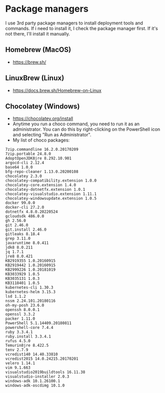 # Package managers

I use 3rd party package managers to install deployment tools and commands.  If i need to install it, I check the package manager first.  If it's not there, I'll install it manually.



## Homebrew (MacOS)

- https://brew.sh/

## LinuxBrew (Linux)

- https://docs.brew.sh/Homebrew-on-Linux

## Chocolatey (Windows)

- https://chocolatey.org/install
- Anytime you run a choco command, you need to run it as an administrator.  You can do this by right-clicking on the PowerShell icon and selecting "Run as Administrator".
- My list of choco packages:
```
7zip.commandline 16.2.0.20170209
7zip.portable 24.8.0
AdoptOpenJDK8jre 8.292.10.901
argocd-cli 2.12.4
base64 1.0.0
bfg-repo-cleaner 1.13.0.20200108
chocolatey 2.3.0
chocolatey-compatibility.extension 1.0.0
chocolatey-core.extension 1.4.0
chocolatey-dotnetfx.extension 1.0.1
chocolatey-visualstudio.extension 1.11.1
chocolatey-windowsupdate.extension 1.0.5
docker 99.0.0
docker-cli 27.2.0
dotnetfx 4.8.0.20220524
gcloudsdk 486.0.0
gh 2.56.0
git 2.46.0
git.install 2.46.0
gitleaks 8.18.4
grep 3.11.0
javaruntime 8.0.411
jdk8 8.0.211
jq 1.7.1
jre8 8.0.421
KB2919355 1.0.20160915
KB2919442 1.0.20160915
KB2999226 1.0.20181019
KB3033929 1.0.5
KB3035131 1.0.3
KB3118401 1.0.5
kubernetes-cli 1.30.3
kubernetes-helm 3.15.3
lsd 1.1.2
nssm 2.24.101.20180116
oh-my-posh 23.6.0
openssh 8.0.0.1
openssl 3.3.2
packer 1.11.0
PowerShell 5.1.14409.20180811
powershell-core 7.4.4
ruby 3.3.4.1
ruby.install 3.3.4.1
rufus 4.5.0
Temurin8jre 8.422.5
tenv 2.7.9
vcredist140 14.40.33810
vcredist2015 14.0.24215.20170201
velero 1.14.1
vim 9.1.663
visualstudio2019buildtools 16.11.38
visualstudio-installer 2.0.3
windows-adk 10.1.26100.1
windows-adk-oscdimg 10.1.0
```